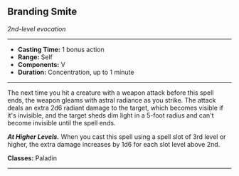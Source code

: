 ﻿## Branding Smite
*2nd-level evocation*
___
- **Casting Time:** 1 bonus action
- **Range:** Self
- **Components:** V
- **Duration:** Concentration, up to 1 minute

---
The next time you hit a creature with a weapon attack before this spell ends, the weapon gleams with astral radiance as you strike. The attack deals an extra 2d6 radiant damage to the target, which becomes visible if it's invisible, and the target sheds dim light in a 5-foot radius and can't become invisible until the spell ends.

***At Higher Levels.*** When you cast this spell using a spell slot of 3rd level or higher, the extra damage increases by 1d6 for each slot level above 2nd.

**Classes:** Paladin


---
